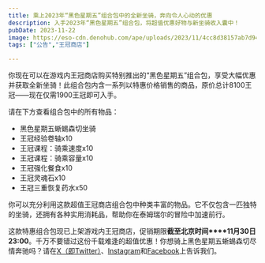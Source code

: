 ```yaml
---
title: 乘上2023年“黑色星期五”组合包中的全新坐骑，奔向令人心动的优惠
description: 入手2023年“黑色星期五”组合包，将超值优惠好物与新坐骑收入囊中！
pubDate: 2023-11-22
image: https://eso-cdn.denohub.com/ape/uploads/2023/11/4cc8d38157ab7d94d6ab3cf6aa35a9ee.jpg
tags: ["公告","王冠商店"]

---
```


你现在可以在游戏内王冠商店购买特别推出的“黑色星期五”组合包，享受大幅优惠并获取全新坐骑！此组合包内含一系列以特惠价格销售的商品，原价总计8100王冠——现在仅需1900王冠即可入手。

请在下方查看组合包中的所有物品：

- 黑色星期五蜥蜴森切坐骑
- 王冠经验卷轴x10
- 王冠课程：骑乘速度x10
- 王冠课程：骑乘容量x10
- 王冠强化餐食x10
- 王冠灵魂石x10
- 王冠三重恢复药水x50

你可以充分利用这款超值王冠商店组合包中种类丰富的物品。它不仅包含一匹独特的坐骑，还拥有各种实用消耗品，帮助你在泰姆瑞尔的冒险中加速前行。

这款特惠组合包现已上架游戏内王冠商店，促销期限**截至北京时间****11月30日23:00**。千万不要错过这份千载难逢的超值优惠！你想骑上黑色星期五蜥蜴森切尽情奔驰吗？请在[X（即Twitter）](https://twitter.com/TESOnline)、[Instagram](https://www.instagram.com/elderscrollsonline/)和[Facebook](https://www.facebook.com/elderscrollsonline)上告诉我们。 

